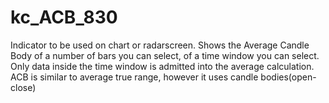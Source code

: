 # kc_ACB_830

Indicator to be used on chart or radarscreen. Shows the Average Candle Body of a number of bars you can select, of a time window you can select. 
Only data inside the time window is admitted into the average calculation. ACB is similar to average true range, however it uses candle bodies(open-close)

